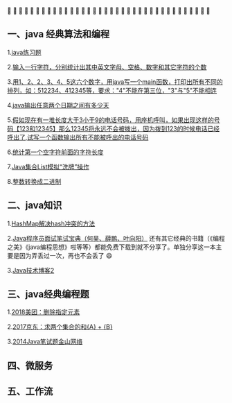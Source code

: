

:balloon: :balloon: :balloon: :balloon: :balloon: :balloon: :balloon: :balloon: :balloon: :balloon: :balloon: :balloon: :balloon: :balloon: :balloon: :balloon: :balloon: :balloon: :balloon: :balloon: :balloon: :balloon: :balloon: :balloon: :balloon: :balloon: :balloon: :balloon: :balloon: :balloon: :balloon: :balloon: :balloon: :balloon: :balloon: :balloon: 
##  一、java 经典算法和编程          
      
1.[java练习题](https://github.com/Seasons123/blog-java/issues/1)  

2.[输入一行字符，分别统计出其中英文字母、空格、数字和其它字符的个数](https://github.com/Seasons123/blog-java/issues/4) 

3.[用1、2、2、3、4、5这六个数字，用java写一个main函数，打印出所有不同的排列，如：512234、412345等，要求："4"不能在第三位，"3"与"5"不能相连](https://github.com/Seasons123/blog-java/issues/5)

4.[java输出任意两个日期之间有多少天](https://github.com/Seasons123/blog-java/issues/6) 

5.[假如现在有一堆长度大于3小于9的电话号码，用座机呼叫，如果出现这样的号码【123和12345】那么12345将永远不会被拨出，因为拨到123的时候电话已经呼出了,试写一个函数输出所有不能被呼出的电话号码](https://github.com/Seasons123/blog-java/issues/7) 

6.[统计第一个空字符前面的字符长度](https://github.com/Seasons123/blog-java/issues/8) 

7.[Java集合List模拟“洗牌”操作](https://github.com/Seasons123/blog-java/issues/9)

8.[整数转换成二进制](https://github.com/Seasons123/blog-java/issues/10)


## 二、java知识          
      
1.[HashMap解决hash冲突的方法](https://github.com/Seasons123/blog-java/issues/2)  

2.[Java程序员面试笔试宝典（何昊、薛鹏、叶向阳）](http://pan.baidu.com/s/1bpHAIlh) 还有其它经典的书籍（《编程之美》《java编程思想》啦等等）都能免费下载到就不分享了。单独分享这一本主要是因为弄丢过一次，再也不会丢了 :smile:

3.[Java技术博客2](http://www.jianshu.com/u/28d7875c78df)


## 三、java经典编程题          
      
1.[2018美团：删除指定元素](https://github.com/Seasons123/blog-java/issues/3)  

2.[2017京东：求两个集合的和{A} + {B}](https://github.com/Seasons123/blog-java/issues/11) 

3.[2014Java笔试题金山网络](https://github.com/Seasons123/blog-java/issues/15) 

##  四、微服务            

##  五、工作流  
